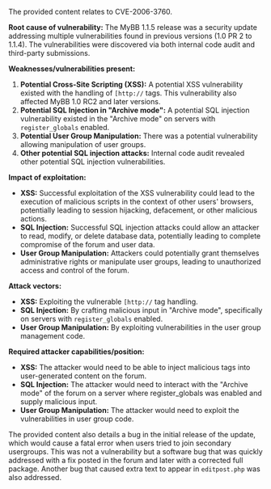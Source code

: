 The provided content relates to CVE-2006-3760.

**Root cause of vulnerability:**
The MyBB 1.1.5 release was a security update addressing multiple vulnerabilities found in previous versions (1.0 PR 2 to 1.1.4). The vulnerabilities were discovered via both internal code audit and third-party submissions.

**Weaknesses/vulnerabilities present:**
1.  **Potential Cross-Site Scripting (XSS):** A potential XSS vulnerability existed with the handling of `[http://` tags. This vulnerability also affected MyBB 1.0 RC2 and later versions.
2.  **Potential SQL Injection in "Archive mode":** A potential SQL injection vulnerability existed in the "Archive mode" on servers with `register_globals` enabled.
3.  **Potential User Group Manipulation:** There was a potential vulnerability allowing manipulation of user groups.
4.  **Other potential SQL injection attacks:** Internal code audit revealed other potential SQL injection vulnerabilities.

**Impact of exploitation:**
*   **XSS:** Successful exploitation of the XSS vulnerability could lead to the execution of malicious scripts in the context of other users' browsers, potentially leading to session hijacking, defacement, or other malicious actions.
*   **SQL Injection:** Successful SQL injection attacks could allow an attacker to read, modify, or delete database data, potentially leading to complete compromise of the forum and user data.
*   **User Group Manipulation:** Attackers could potentially grant themselves administrative rights or manipulate user groups, leading to unauthorized access and control of the forum.

**Attack vectors:**
*   **XSS:** Exploiting the vulnerable `[http://` tag handling.
*   **SQL Injection:** By crafting malicious input in "Archive mode", specifically on servers with `register_globals` enabled.
*   **User Group Manipulation:** By exploiting vulnerabilities in the user group management code.

**Required attacker capabilities/position:**
*   **XSS:** The attacker would need to be able to inject malicious tags into user-generated content on the forum.
*   **SQL Injection:** The attacker would need to interact with the "Archive mode" of the forum on a server where register\_globals was enabled and supply malicious input.
*   **User Group Manipulation:** The attacker would need to exploit the vulnerabilities in user group code.

The provided content also details a bug in the initial release of the update, which would cause a fatal error when users tried to join secondary usergroups. This was not a vulnerability but a software bug that was quickly addressed with a fix posted in the forum and later with a corrected full package. Another bug that caused extra text to appear in `editpost.php` was also addressed.